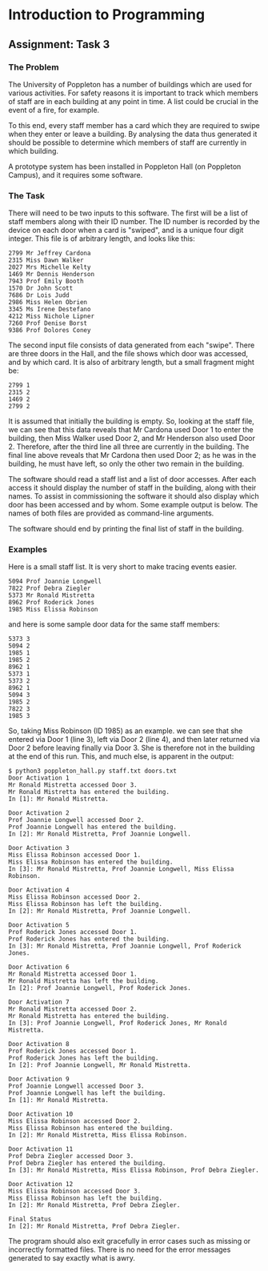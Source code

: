 # Introduction to Programming

## Assignment: Task 3

### The Problem

The University of Poppleton has a number of buildings which are used for various activities. For safety
reasons it is important to
track which members of staff are in each building at any point in time. A list could be crucial in the event of a
fire, for example.

To this end, every staff member has a card which they are required to swipe when they enter or leave a building. By
analysing the data thus generated it should be possible to determine which members of staff are currently in which
building.

A prototype system has been installed in Poppleton Hall (on Poppleton Campus), and it requires some software.

### The Task

There will need to be two inputs to this software. The first will be a list of staff members along with their
ID number. The ID number is recorded by the device on each door when a card is "swiped", and is a unique four
digit integer. This file is of arbitrary length, and looks like this:

```text
2799 Mr Jeffrey Cardona
2315 Miss Dawn Walker
2027 Mrs Michelle Kelty
1469 Mr Dennis Henderson
7943 Prof Emily Booth
1570 Dr John Scott
7686 Dr Lois Judd
2986 Miss Helen Obrien
3345 Ms Irene Destefano
4212 Miss Nichole Lipner
7260 Prof Denise Borst
9386 Prof Dolores Coney
```

The second input file consists of data generated from each "swipe". There are three doors in the Hall, and the file
shows which door was accessed, and by which card. It is also of arbitrary length, but a small fragment might be:

```text
2799 1
2315 2
1469 2
2799 2
```

It is assumed that initially the building is empty. So, looking at the staff file, we can see that this data reveals 
that Mr Cardona used Door 1 to enter the building, then Miss Walker used Door 2, and Mr Henderson also used Door 2. 
Therefore, after the third line all three are currently in the building. The final line above reveals that Mr Cardona 
then used Door 2; as he was in the building, he must have left, so only the other two remain in the building.

The software should read a staff list and a list of door accesses. After each access it should display the number
of staff in the building, along with their names. To assist in commissioning the software it should also display
which door has been accessed and by whom. Some example output is below. The names of both files are provided as
command-line arguments.

The software should end by printing the final list of staff in the building.

### Examples

Here is a small staff list. It is very short to make tracing events easier.
```text
5094 Prof Joannie Longwell
7822 Prof Debra Ziegler
5373 Mr Ronald Mistretta
8962 Prof Roderick Jones
1985 Miss Elissa Robinson
```

and here is some sample door data for the same staff members:

```text
5373 3
5094 2
1985 1
1985 2
8962 1
5373 1
5373 2
8962 1
5094 3
1985 2
7822 3
1985 3
```

So, taking Miss Robinson (ID 1985) as an example. we can see that she entered via Door 1 (line 3), left via Door 2 (line
4), and then later returned via Door 2 before leaving finally via Door 3. She is therefore not in the building at the end 
of this run. This, and much else, is apparent in 
the output:

```text
$ python3 poppleton_hall.py staff.txt doors.txt            
Door Activation 1
Mr Ronald Mistretta accessed Door 3.
Mr Ronald Mistretta has entered the building.
In [1]: Mr Ronald Mistretta.

Door Activation 2
Prof Joannie Longwell accessed Door 2.
Prof Joannie Longwell has entered the building.
In [2]: Mr Ronald Mistretta, Prof Joannie Longwell.

Door Activation 3
Miss Elissa Robinson accessed Door 1.
Miss Elissa Robinson has entered the building.
In [3]: Mr Ronald Mistretta, Prof Joannie Longwell, Miss Elissa Robinson.

Door Activation 4
Miss Elissa Robinson accessed Door 2.
Miss Elissa Robinson has left the building.
In [2]: Mr Ronald Mistretta, Prof Joannie Longwell.

Door Activation 5
Prof Roderick Jones accessed Door 1.
Prof Roderick Jones has entered the building.
In [3]: Mr Ronald Mistretta, Prof Joannie Longwell, Prof Roderick Jones.

Door Activation 6
Mr Ronald Mistretta accessed Door 1.
Mr Ronald Mistretta has left the building.
In [2]: Prof Joannie Longwell, Prof Roderick Jones.

Door Activation 7
Mr Ronald Mistretta accessed Door 2.
Mr Ronald Mistretta has entered the building.
In [3]: Prof Joannie Longwell, Prof Roderick Jones, Mr Ronald Mistretta.

Door Activation 8
Prof Roderick Jones accessed Door 1.
Prof Roderick Jones has left the building.
In [2]: Prof Joannie Longwell, Mr Ronald Mistretta.

Door Activation 9
Prof Joannie Longwell accessed Door 3.
Prof Joannie Longwell has left the building.
In [1]: Mr Ronald Mistretta.

Door Activation 10
Miss Elissa Robinson accessed Door 2.
Miss Elissa Robinson has entered the building.
In [2]: Mr Ronald Mistretta, Miss Elissa Robinson.

Door Activation 11
Prof Debra Ziegler accessed Door 3.
Prof Debra Ziegler has entered the building.
In [3]: Mr Ronald Mistretta, Miss Elissa Robinson, Prof Debra Ziegler.

Door Activation 12
Miss Elissa Robinson accessed Door 3.
Miss Elissa Robinson has left the building.
In [2]: Mr Ronald Mistretta, Prof Debra Ziegler.

Final Status
In [2]: Mr Ronald Mistretta, Prof Debra Ziegler.
```

The program should also exit gracefully in error cases such as missing or incorrectly formatted files. There is no
need for the error messages generated to say exactly what is awry.
